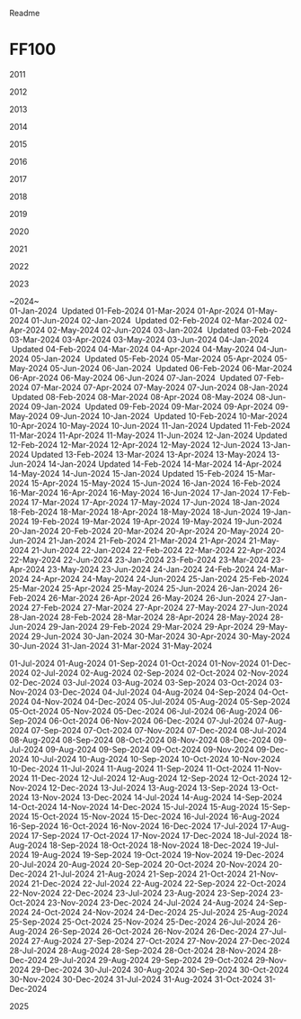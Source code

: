 Readme

# FF100
2011

2012

2013

2014

2015

2016

2017

2018

2019

2020

2021

2022

2023

~2024~                  
01-Jan-2024	 Updated	01-Feb-2024		01-Mar-2024		01-Apr-2024		01-May-2024		01-Jun-2024
02-Jan-2024	 Updated	02-Feb-2024		02-Mar-2024		02-Apr-2024		02-May-2024		02-Jun-2024
03-Jan-2024	 Updated	03-Feb-2024		03-Mar-2024		03-Apr-2024		03-May-2024		03-Jun-2024
04-Jan-2024	 Updated	04-Feb-2024		04-Mar-2024		04-Apr-2024		04-May-2024		04-Jun-2024
05-Jan-2024	 Updated	05-Feb-2024		05-Mar-2024		05-Apr-2024		05-May-2024		05-Jun-2024
06-Jan-2024	 Updated	06-Feb-2024		06-Mar-2024		06-Apr-2024		06-May-2024		06-Jun-2024
07-Jan-2024	 Updated	07-Feb-2024		07-Mar-2024		07-Apr-2024		07-May-2024		07-Jun-2024
08-Jan-2024	 Updated	08-Feb-2024		08-Mar-2024		08-Apr-2024		08-May-2024		08-Jun-2024
09-Jan-2024	 Updated	09-Feb-2024		09-Mar-2024		09-Apr-2024		09-May-2024		09-Jun-2024
10-Jan-2024	 Updated	10-Feb-2024		10-Mar-2024		10-Apr-2024		10-May-2024		10-Jun-2024
11-Jan-2024  Updated    11-Feb-2024		11-Mar-2024		11-Apr-2024		11-May-2024		11-Jun-2024
12-Jan-2024  Updated    12-Feb-2024		12-Mar-2024		12-Apr-2024		12-May-2024		12-Jun-2024
13-Jan-2024  Updated    13-Feb-2024		13-Mar-2024		13-Apr-2024		13-May-2024		13-Jun-2024
14-Jan-2024  Updated    14-Feb-2024		14-Mar-2024		14-Apr-2024		14-May-2024		14-Jun-2024
15-Jan-2024  Updated   15-Feb-2024		15-Mar-2024		15-Apr-2024		15-May-2024		15-Jun-2024
16-Jan-2024		16-Feb-2024		16-Mar-2024		16-Apr-2024		16-May-2024		16-Jun-2024
17-Jan-2024		17-Feb-2024		17-Mar-2024		17-Apr-2024		17-May-2024		17-Jun-2024
18-Jan-2024		18-Feb-2024		18-Mar-2024		18-Apr-2024		18-May-2024		18-Jun-2024
19-Jan-2024		19-Feb-2024		19-Mar-2024		19-Apr-2024		19-May-2024		19-Jun-2024
20-Jan-2024		20-Feb-2024		20-Mar-2024		20-Apr-2024		20-May-2024		20-Jun-2024
21-Jan-2024		21-Feb-2024		21-Mar-2024		21-Apr-2024		21-May-2024		21-Jun-2024
22-Jan-2024		22-Feb-2024		22-Mar-2024		22-Apr-2024		22-May-2024		22-Jun-2024
23-Jan-2024		23-Feb-2024		23-Mar-2024		23-Apr-2024		23-May-2024		23-Jun-2024
24-Jan-2024		24-Feb-2024		24-Mar-2024		24-Apr-2024		24-May-2024		24-Jun-2024
25-Jan-2024		25-Feb-2024		25-Mar-2024		25-Apr-2024		25-May-2024		25-Jun-2024
26-Jan-2024		26-Feb-2024		26-Mar-2024		26-Apr-2024		26-May-2024		26-Jun-2024
27-Jan-2024		27-Feb-2024		27-Mar-2024		27-Apr-2024		27-May-2024		27-Jun-2024
28-Jan-2024		28-Feb-2024		28-Mar-2024		28-Apr-2024		28-May-2024		28-Jun-2024
29-Jan-2024		29-Feb-2024		29-Mar-2024		29-Apr-2024		29-May-2024		29-Jun-2024
30-Jan-2024				        30-Mar-2024		30-Apr-2024		30-May-2024		30-Jun-2024
31-Jan-2024				        31-Mar-2024				        31-May-2024		

01-Jul-2024		01-Aug-2024		01-Sep-2024		01-Oct-2024		01-Nov-2024		01-Dec-2024
02-Jul-2024		02-Aug-2024		02-Sep-2024		02-Oct-2024		02-Nov-2024		02-Dec-2024
03-Jul-2024		03-Aug-2024		03-Sep-2024		03-Oct-2024		03-Nov-2024		03-Dec-2024
04-Jul-2024		04-Aug-2024		04-Sep-2024		04-Oct-2024		04-Nov-2024		04-Dec-2024
05-Jul-2024		05-Aug-2024		05-Sep-2024		05-Oct-2024		05-Nov-2024		05-Dec-2024
06-Jul-2024		06-Aug-2024		06-Sep-2024		06-Oct-2024		06-Nov-2024		06-Dec-2024
07-Jul-2024		07-Aug-2024		07-Sep-2024		07-Oct-2024		07-Nov-2024		07-Dec-2024
08-Jul-2024		08-Aug-2024		08-Sep-2024		08-Oct-2024		08-Nov-2024		08-Dec-2024
09-Jul-2024		09-Aug-2024		09-Sep-2024		09-Oct-2024		09-Nov-2024		09-Dec-2024
10-Jul-2024		10-Aug-2024		10-Sep-2024		10-Oct-2024		10-Nov-2024		10-Dec-2024
11-Jul-2024		11-Aug-2024		11-Sep-2024		11-Oct-2024		11-Nov-2024		11-Dec-2024
12-Jul-2024		12-Aug-2024		12-Sep-2024		12-Oct-2024		12-Nov-2024		12-Dec-2024
13-Jul-2024		13-Aug-2024		13-Sep-2024		13-Oct-2024		13-Nov-2024		13-Dec-2024
14-Jul-2024		14-Aug-2024		14-Sep-2024		14-Oct-2024		14-Nov-2024		14-Dec-2024
15-Jul-2024		15-Aug-2024		15-Sep-2024		15-Oct-2024		15-Nov-2024		15-Dec-2024
16-Jul-2024		16-Aug-2024		16-Sep-2024		16-Oct-2024		16-Nov-2024		16-Dec-2024
17-Jul-2024		17-Aug-2024		17-Sep-2024		17-Oct-2024		17-Nov-2024		17-Dec-2024
18-Jul-2024		18-Aug-2024		18-Sep-2024		18-Oct-2024		18-Nov-2024		18-Dec-2024
19-Jul-2024		19-Aug-2024		19-Sep-2024		19-Oct-2024		19-Nov-2024		19-Dec-2024
20-Jul-2024		20-Aug-2024		20-Sep-2024		20-Oct-2024		20-Nov-2024		20-Dec-2024
21-Jul-2024		21-Aug-2024		21-Sep-2024		21-Oct-2024		21-Nov-2024		21-Dec-2024
22-Jul-2024		22-Aug-2024		22-Sep-2024		22-Oct-2024		22-Nov-2024		22-Dec-2024
23-Jul-2024		23-Aug-2024		23-Sep-2024		23-Oct-2024		23-Nov-2024		23-Dec-2024
24-Jul-2024		24-Aug-2024		24-Sep-2024		24-Oct-2024		24-Nov-2024		24-Dec-2024
25-Jul-2024		25-Aug-2024		25-Sep-2024		25-Oct-2024		25-Nov-2024		25-Dec-2024
26-Jul-2024		26-Aug-2024		26-Sep-2024		26-Oct-2024		26-Nov-2024		26-Dec-2024
27-Jul-2024		27-Aug-2024		27-Sep-2024		27-Oct-2024		27-Nov-2024		27-Dec-2024
28-Jul-2024		28-Aug-2024		28-Sep-2024		28-Oct-2024		28-Nov-2024		28-Dec-2024
29-Jul-2024		29-Aug-2024		29-Sep-2024		29-Oct-2024		29-Nov-2024		29-Dec-2024
30-Jul-2024		30-Aug-2024		30-Sep-2024		30-Oct-2024		30-Nov-2024		30-Dec-2024
31-Jul-2024		31-Aug-2024				        31-Oct-2024				        31-Dec-2024


2025
